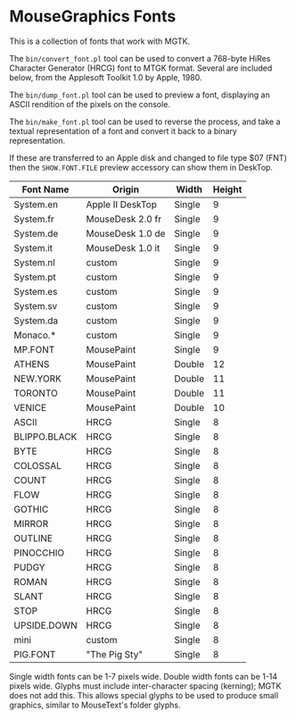 # MouseGraphics Fonts

This is a collection of fonts that work with MGTK.

The `bin/convert_font.pl` tool can be used to convert a 768-byte HiRes
Character Generator (HRCG) font to MTGK format. Several are included
below, from the Applesoft Toolkit 1.0 by Apple, 1980.

The `bin/dump_font.pl` tool can be used to preview a font, displaying
an ASCII rendition of the pixels on the console.

The `bin/make_font.pl` tool can be used to reverse the process, and
take a textual representation of a font and convert it back to a
binary representation.

If these are transferred to an Apple disk and changed to file type $07
(FNT) then the `SHOW.FONT.FILE` preview accessory can show them in
DeskTop.

Font Name    | Origin           | Width  | Height
------------ | ---------------- | ------ | ------
System.en    | Apple II DeskTop | Single | 9
System.fr    | MouseDesk 2.0 fr | Single | 9
System.de    | MouseDesk 1.0 de | Single | 9
System.it    | MouseDesk 1.0 it | Single | 9
System.nl    | custom           | Single | 9
System.pt    | custom           | Single | 9
System.es    | custom           | Single | 9
System.sv    | custom           | Single | 9
System.da    | custom           | Single | 9
Monaco.*     | custom           | Single | 9
MP.FONT      | MousePaint       | Single | 9
ATHENS       | MousePaint       | Double | 12
NEW.YORK     | MousePaint       | Double | 11
TORONTO      | MousePaint       | Double | 11
VENICE       | MousePaint       | Double | 10
ASCII        | HRCG             | Single | 8
BLIPPO.BLACK | HRCG             | Single | 8
BYTE         | HRCG             | Single | 8
COLOSSAL     | HRCG             | Single | 8
COUNT        | HRCG             | Single | 8
FLOW         | HRCG             | Single | 8
GOTHIC       | HRCG             | Single | 8
MIRROR       | HRCG             | Single | 8
OUTLINE      | HRCG             | Single | 8
PINOCCHIO    | HRCG             | Single | 8
PUDGY        | HRCG             | Single | 8
ROMAN        | HRCG             | Single | 8
SLANT        | HRCG             | Single | 8
STOP         | HRCG             | Single | 8
UPSIDE.DOWN  | HRCG             | Single | 8
mini         | custom           | Single | 8
PIG.FONT     | "The Pig Sty"    | Single | 8

Single width fonts can be 1-7 pixels wide. Double width fonts can be
1-14 pixels wide. Glyphs must include inter-character spacing
(kerning); MGTK does not add this. This allows special glyphs to be
used to produce small graphics, similar to MouseText's folder glyphs.

